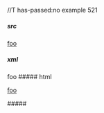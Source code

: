 //T has-passed:no
example 521
##### src
[foo][]

[foo]: /url "title"
##### xml
<?xml version="1.0" encoding="UTF-8"?>
<!DOCTYPE document SYSTEM "CommonMark.dtd">
<document xmlns="http://commonmark.org/xml/1.0">
  <paragraph>
    <link destination="/url" title="title">
      <text>foo</text>
    </link>
  </paragraph>
</document>
##### html
<p><a href="/url" title="title">foo</a></p>
#####

